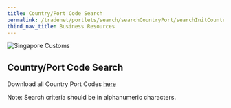 ```yaml
---
title: Country/Port Code Search
permalink: /tradenet/portlets/search/searchCountryPort/searchInitCountryPort.do
third_nav_title: Business Resources
---
```


![Singapore Customs](https://www.tradenet.gov.sg/tradenet/resources/images/sc_masthead.gif?ctoken=YGNP-L9DN-P1FL-QE9G-ATQ5-EGXM-B49S-8PU6)

## Country/Port Code Search


Download all Country Port Codes [here](https://www.tradenet.gov.sg/tradenet/portlets/search/searchCountryPort/downAll?ctoken=YGNP-L9DN-P1FL-QE9G-ATQ5-EGXM-B49S-8PU6)

 
Note: Search criteria should be in alphanumeric characters.
